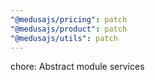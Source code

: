 ```yaml
---
"@medusajs/pricing": patch
"@medusajs/product": patch
"@medusajs/utils": patch
---
```


chore: Abstract module services
